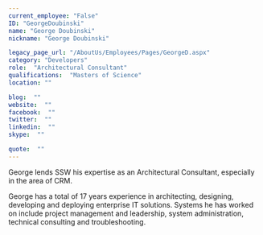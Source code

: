 ```yaml
---
current_employee: "False"
ID: "GeorgeDoubinski"
name: "George Doubinski"
nickname: "George Doubinski"

legacy_page_url: "/AboutUs/Employees/Pages/GeorgeD.aspx"
category: "Developers"
role:  "Architectural Consultant"
qualifications:  "Masters of Science"
location: ""

blog:  ""
website:  ""
facebook:  ""
twitter:  ""
linkedin:  ""
skype:  ""

quote:  ""
---
```


George lends SSW his expertise as an Architectural Consultant, especially in the area of CRM.

George has a total of 17 years experience in architecting, designing, developing and deploying enterprise IT solutions. Systems he has worked on include project management and leadership, system administration, technical consulting and troubleshooting.